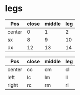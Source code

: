 # legs

|Pos | close | middle | leg |
|-----|-----|-----|----|
|center|0|1|2|
|sx|8|9|10|
|dx|12|13|14|

|Pos | close | middle | leg |
|-----|-----|-----|----|
|center|cc|cm|cl|
|left|lc|lm|ll|
|right|rc|rm|rl|
